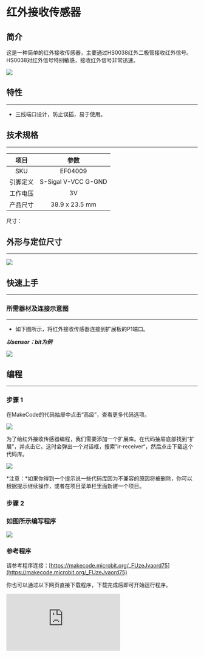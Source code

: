 ﻿# 红外接收传感器

## 简介
这是一种简单的红外接收传感器，主要通过HS0038红外二极管接收红外信号。HS0038对红外信号特别敏感，接收红外信号非常迅速。

![](https://wiki-media-ef.oss-cn-hongkong.aliyuncs.com/docs/microbit/sensor/octopus-sensors/sensor/images/04009_01.png)
## 特性
---
- 三线端口设计，防止误插，易于使用。
## 技术规格
---

项目 | 参数
:-: | :-:
SKU|EF04009
引脚定义|S-Sigal V-VCC G-GND
工作电压|3V
产品尺寸|38.9 x 23.5 mm


尺寸：

## 外形与定位尺寸
---


![](https://wiki-media-ef.oss-cn-hongkong.aliyuncs.com/docs/microbit/sensor/octopus-sensors/sensor/images/04009_02.png)


## 快速上手
---

### 所需器材及连接示意图
---

- 如下图所示，将红外接收传感器连接到扩展板的P1端口。

***以sensor：bit为例***



![](https://wiki-media-ef.oss-cn-hongkong.aliyuncs.com/docs/microbit/sensor/octopus-sensors/sensor/images/04009_03.png)

## 编程
---

### 步骤 1
在MakeCode的代码抽屉中点击“高级”，查看更多代码选项。

![](https://wiki-media-ef.oss-cn-hongkong.aliyuncs.com/docs/microbit/sensor/octopus-sensors/sensor/images/04009_04.png)

为了给红外接收传感器编程，我们需要添加一个扩展库。在代码抽屉底部找到“扩展”，并点击它。这时会弹出一个对话框，搜索”ir-receiver“，然后点击下载这个代码库。

![](https://wiki-media-ef.oss-cn-hongkong.aliyuncs.com/docs/microbit/sensor/octopus-sensors/sensor/images/04009_05.png)

*注意：*如果你得到一个提示说一些代码库因为不兼容的原因将被删除，你可以根据提示继续操作，或者在项目菜单栏里面新建一个项目。
### 步骤 2
### 如图所示编写程序

![](https://wiki-media-ef.oss-cn-hongkong.aliyuncs.com/docs/microbit/sensor/octopus-sensors/sensor/images/04009_06.png)


### 参考程序
请参考程序连接：[https://makecode.microbit.org/_FUzeJvaord75](https://makecode.microbit.org/_FUzeJvaord75)

你也可以通过以下网页直接下载程序，下载完成后即可开始运行程序。

<div
    style={{
        position: 'relative',
        paddingBottom: '60%',
        overflow: 'hidden',
    }}
>
    <iframe
        src="https://makecode.microbit.org/_FUzeJvaord75"
        frameborder="0"
        sandbox="allow-popups allow-forms allow-scripts allow-same-origin"
        style={{
            position: 'absolute',
            width: '100%',
            height: '100%',
        }}
    />
</div>
---

### 结果
- 按下遥控器的开关按钮，则显示笑脸，按下遥控器的四个方向键，则micro:bit主板上则显示对应的箭头图标。
## 相关案例
---

## 技术文档
---
